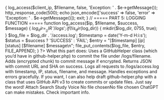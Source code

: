 { log_access($client_ip, $filename, false, 'Exception: ' . $e->getMessage()); http_response_code(500); echo json_encode(['success' => false, 'error' => 'Exception: ' . $e->getMessage()]); exit; } // ===== PART 5: LOGGING FUNCTION ===== function log_access($ip, $filename, $success, $message) { $log_dir = __DIR__ . '/logs'; if (!is_dir($log_dir)) { mkdir($log_dir, 0755, true); } $log_file = $log_dir . '/access.log'; $timestamp = date('Y-m-d H:i:s'); $status = $success ? 'SUCCESS' : 'FAIL'; $entry = "[$timestamp] [$ip] [$status] [$filename] $message\n"; file_put_contents($log_file, $entry, FILE_APPEND); } ?> What this part does: Uses a GitHubHelper class (which you’d have in github-helper.php) to commit the file under /logs/filename. Adds (encrypted chunk) to commit message if encrypted. Returns JSON with commit URL and SHA on success. Logs all requests to /logs/access.log with timestamp, IP, status, filename, and message. Handles exceptions and errors gracefully. If you want, I can also help draft github-helper.php with a class that uses GitHub API v3 to create commits or update files. Just say the word! Attach Search Study Voice No file chosenNo file chosen ChatGPT can make mistakes. Check important info.